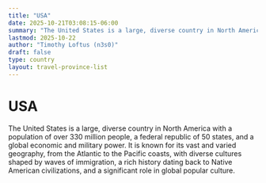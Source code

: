 ```yaml
---
title: "USA"
date: 2025-10-21T03:08:15-06:00
summary: "The United States is a large, diverse country in North America with a population of over 330 million people, a federal republic of 50 states, and a global economic and military power. It is known for its vast and varied geography, from the Atlantic to the Pacific coasts, with diverse cultures shaped by waves of immigration, a rich history dating back to Native American civilizations, and a significant role in global popular culture."
lastmod: 2025-10-22
author: "Timothy Loftus (n3s0)"
draft: false
type: country
layout: travel-province-list
---
```


# USA

The United States is a large, diverse country in North America with a population 
of over 330 million people, a federal republic of 50 states, and a global 
economic and military power. It is known for its vast and varied geography, 
from the Atlantic to the Pacific coasts, with diverse cultures shaped by waves 
of immigration, a rich history dating back to Native American civilizations, 
and a significant role in global popular culture.


